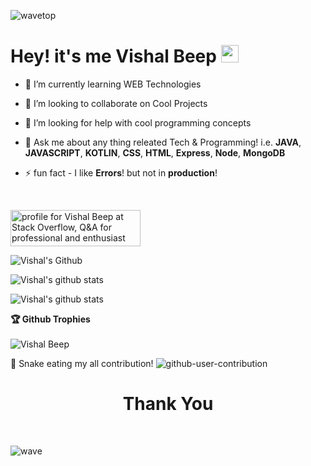 ![wavetop](https://user-images.githubusercontent.com/82146140/177695541-fbee7a11-8763-49a8-a520-416cc9a5b97c.svg)

<h1>
  Hey! it's me Vishal Beep
  <img src="https://media.giphy.com/media/hvRJCLFzcasrR4ia7z/giphy.gif" width="28">
</h1>

- 🌱 I’m currently learning WEB Technologies
- 👯 I’m looking to collaborate on Cool Projects
- 🤔 I’m looking for help with cool programming concepts
- 💬 Ask me about any thing releated Tech & Programming! i.e. **JAVA**, **JAVASCRIPT**, **KOTLIN**,  **CSS**, **HTML**, **Express**, **Node**, **MongoDB**

- ⚡ fun fact - I like **Errors**! but not in **production**!
<br>

<a href="https://stackoverflow.com/users/15739040/vishal-beep"><img src="https://stackoverflow.com/users/flair/15739040.png" width="208" height="58" alt="profile for   Vishal Beep at Stack Overflow, Q&amp;A for professional and enthusiast programmers" title="profile for Vishal Beep at Stack Overflow, Q&amp;A for professional and enthusiast programmers"></a>


![Vishal's Github](https://github-readme-stats.vercel.app/api/top-langs/?username=Vishal-beep136&count_private=true&langs_count=40&theme=algolia&layout=compact) 

![Vishal's github stats](https://github-readme-stats.vercel.app/api?username=Vishal-beep136&count_private=true&show_icons=true&theme=algolia)

![Vishal's github stats](http://github-readme-streak-stats.herokuapp.com?user=Vishal-beep136&count_private=true&theme=algolia)  

 <summary><b>🏆 Github Trophies</b></summary>
 <br>
<img src="https://github-profile-trophy.vercel.app/?username=Vishal-Beep136&margin-w=5" alt="Vishal Beep" /> 


🐍 Snake eating my all contribution!
![github-user-contribution](https://user-images.githubusercontent.com/82146140/178096034-c3516452-7b67-4178-8a5e-2a65d365ba90.svg)




  <h1 align="center"> Thank You </h1>
  <br>

![wave](https://user-images.githubusercontent.com/82146140/177694992-9277afcb-e818-4712-b2a9-ab167d718991.svg)
